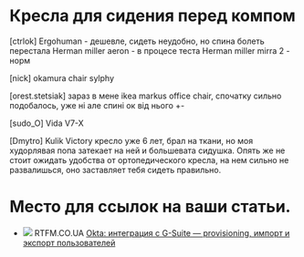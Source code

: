 # Кресла для сидения перед компом


[ctrlok]
Ergohuman - дешевле, сидеть неудобно, но спина болеть перестала
Herman miller aeron - в процесе теста
Herman miller mirra 2 - норм


[nick]
okamura chair sylphy

[orest.stetsiak] 
зараз в мене ikea markus office chair, спочатку сильно подобалось, уже ні
але спині ок від нього +-

[sudo_O]
Vida V7-X

[Dmytro]
Kulik Victory кресло уже 6 лет, брал на ткани, но моя худорлявая попа затекает на ней и большевата сидушка. Опять же не стоит ожидать удобства от ортопедического кресла, на нем сильно не развалишься, оно заставляет тебя сидеть правильно. 

# Место для ссылок на ваши статьи. 

  * ![](https://rtfm.co.ua/wp-content/uploads/2019/10/rtfm-logo-small-1.jpg) RTFM.CO.UA [Okta: интеграция с G-Suite — provisioning, импорт и экспорт пользователей](https://rtfm.co.ua/okta-integraciya-s-g-suite-provisioning-import-i-eksport-polzovatelej/)
